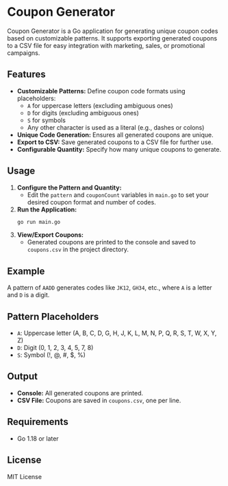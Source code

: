 # Coupon Generator

Coupon Generator is a Go application for generating unique coupon codes based on customizable patterns. It supports exporting generated coupons to a CSV file for easy integration with marketing, sales, or promotional campaigns.

## Features
- **Customizable Patterns:** Define coupon code formats using placeholders:
  - `A` for uppercase letters (excluding ambiguous ones)
  - `D` for digits (excluding ambiguous ones)
  - `S` for symbols
  - Any other character is used as a literal (e.g., dashes or colons)
- **Unique Code Generation:** Ensures all generated coupons are unique.
- **Export to CSV:** Save generated coupons to a CSV file for further use.
- **Configurable Quantity:** Specify how many unique coupons to generate.

## Usage
1. **Configure the Pattern and Quantity:**
   - Edit the `pattern` and `couponCount` variables in `main.go` to set your desired coupon format and number of codes.
2. **Run the Application:**
   ```sh
   go run main.go
   ```
3. **View/Export Coupons:**
   - Generated coupons are printed to the console and saved to `coupons.csv` in the project directory.

## Example
A pattern of `AADD` generates codes like `JK12`, `GH34`, etc., where `A` is a letter and `D` is a digit.

## Pattern Placeholders
- `A`: Uppercase letter (A, B, C, D, G, H, J, K, L, M, N, P, Q, R, S, T, W, X, Y, Z)
- `D`: Digit (0, 1, 2, 3, 4, 5, 7, 8)
- `S`: Symbol (!, @, #, $, %)

## Output
- **Console:** All generated coupons are printed.
- **CSV File:** Coupons are saved in `coupons.csv`, one per line.

## Requirements
- Go 1.18 or later

## License
MIT License
